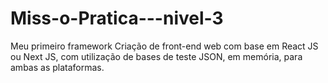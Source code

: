 # Miss-o-Pratica---nivel-3
 Meu primeiro framework  Criação de front-end web com base em React JS ou Next JS, com utilização de bases de teste JSON, em memória, para ambas as plataformas.
